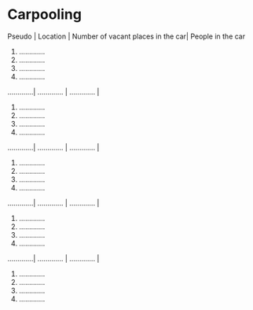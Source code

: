 # Carpooling #
Pseudo       | Location      | Number of vacant places in the car| People in the car

<ol><li>.............</li><li>.............</li><li>.............</li><li>.............</li></ol>
.............| ............. | .............                     |  <ol><li>.............</li><li>.............</li><li>.............</li><li>.............</li></ol>
.............| ............. | .............                     |  <ol><li>.............</li><li>.............</li><li>.............</li><li>.............</li></ol>
.............| ............. | .............                     | <ol><li>.............</li><li>.............</li><li>.............</li><li>.............</li></ol>
.............| ............. | .............                     | <ol><li>.............</li><li>.............</li><li>.............</li><li>.............</li></ol>
